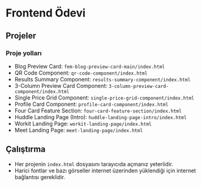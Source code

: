 # Frontend Ödevi

## Projeler

### Proje yolları

- Blog Preview Card: `fem-blog-preview-card-main/index.html`
- QR Code Component: `qr-code-component/index.html`
- Results Summary Component: `results-summary-component/index.html`
- 3-Column Preview Card Component: `3-column-preview-card-component/index.html`
- Single Price Grid Component: `single-price-grid-component/index.html`
- Profile Card Component: `profile-card-component/index.html`
- Four Card Feature Section: `four-card-feature-section/index.html`
- Huddle Landing Page (Intro): `huddle-landing-page-intro/index.html`
- Workit Landing Page: `workit-landing-page/index.html`
- Meet Landing Page: `meet-landing-page/index.html`

## Çalıştırma

- Her projenin `index.html` dosyasını tarayıcıda açmanız yeterlidir.
- Harici fontlar ve bazı görseller internet üzerinden yüklendiği için internet bağlantısı gereklidir.
